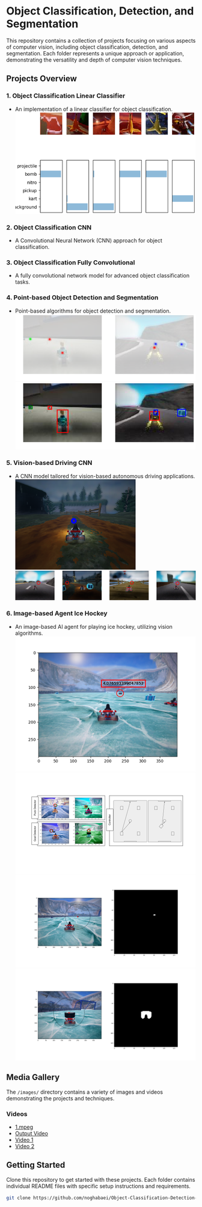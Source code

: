 # Object Classification, Detection, and Segmentation

This repository contains a collection of projects focusing on various aspects of computer vision, including object classification, detection, and segmentation. Each folder represents a unique approach or application, demonstrating the versatility and depth of computer vision techniques.

## Projects Overview

### 1. Object Classification Linear Classifier
- An implementation of a linear classifier for object classification.
  ![Visualization](/images/viz.png)

### 2. Object Classification CNN
- A Convolutional Neural Network (CNN) approach for object classification.


### 3. Object Classification Fully Convolutional
- A fully convolutional network model for advanced object classification tasks.


### 4. Point-based Object Detection and Segmentation
- Point-based algorithms for object detection and segmentation.
  ![Heat](/images/heat.png)
  ![Box](/images/box.png)
  
### 5. Vision-based Driving CNN
- A CNN model tailored for vision-based autonomous driving applications.
  ![Controller](/images/controller.png)
  ![Data](/images/data.png)

### 6. Image-based Agent Ice Hockey
- An image-based AI agent for playing ice hockey, utilizing vision algorithms.
  ![Picture2](/images/Picture2.png)
  ![method](/images/2.png)
  ![Mask Output 1](/images/mask_output1.png)
  ![Mask Output 2](/images/mask_output2.png)

## Media Gallery

The `/images/` directory contains a variety of images and videos demonstrating the projects and techniques.


### Videos

- [1.mpeg](/images/1.mpeg)
- [Output Video](/images/output.mp4)
- [Video 1](/images/vid1.mp4)
- [Video 2](/images/vid2.mp4)


## Getting Started

Clone this repository to get started with these projects. Each folder contains individual README files with specific setup instructions and requirements.

```bash
git clone https://github.com/noghabaei/Object-Classification-Detection-and-Segmentation.git
